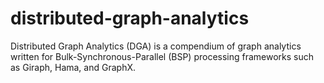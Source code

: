 distributed-graph-analytics
===========================

Distributed Graph Analytics (DGA) is a compendium of graph analytics written for Bulk-Synchronous-Parallel (BSP) processing frameworks such as Giraph, Hama, and GraphX.  
